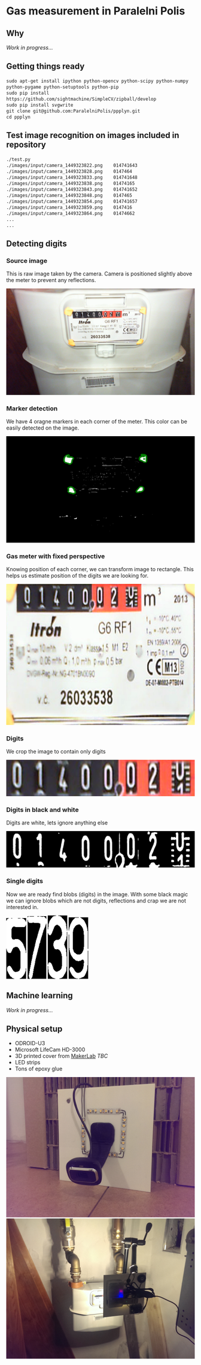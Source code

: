 # Gas measurement in Paralelni Polis

## Why

 *Work in progress...*

## Getting things ready
    sudo apt-get install ipython python-opencv python-scipy python-numpy python-pygame python-setuptools python-pip
    sudo pip install https://github.com/sightmachine/SimpleCV/zipball/develop
    sudo pip install svgwrite
    git clone git@github.com:ParalelniPolis/ppplyn.git
    cd ppplyn

## Test image recognition on images included in repository
    ./test.py
    ./images/input/camera_1449323822.png    014741643
    ./images/input/camera_1449323828.png    0147464
    ./images/input/camera_1449323833.png    014741648
    ./images/input/camera_1449323838.png    01474165
    ./images/input/camera_1449323843.png    014741652
    ./images/input/camera_1449323848.png    0147465
    ./images/input/camera_1449323854.png    014741657
    ./images/input/camera_1449323859.png    0147416
    ./images/input/camera_1449323864.png    01474662
    ...
    ...

## Detecting digits

### Source image
This is raw image taken by the camera. Camera is positioned slightly above the meter to prevent any reflections.

![Gas meter](docs/board7.png)

### Marker detection
We have 4 oragne markers in each corner of the meter. This color can be easily detected on the image.

![Gas meter with markers](docs/image_with_markers.png)

### Gas meter with fixed perspective
Knowing position of each corner, we can transform image to rectangle. This helps us estimate position of the digits we are looking for.

![Fixed perspective](docs/fixed_perspective.png)

### Digits
We crop the image to contain only digits

![Digits in color](docs/digits_area.png)

### Digits in black and white
Digits are white, lets ignore anything else

![Digits in black and white](docs/white_digits.png)

### Single digits
Now we are ready find blobs (digits) in the image. With some black magic we can ignore blobs which are not digits, reflections and crap we are not interested in.

![Digits 5](docs/5.png) ![Digit 7](docs/7.png) ![Digit 3](docs/3.png) ![Digit 9](docs/9.png)

## Machine learning
 *Work in progress...*

## Physical setup

* ODROID-U3
* Microsoft LifeCam HD-3000
* 3D printed cover from [MakerLab](http://makerslab.cz/) *TBC*
* LED strips
* Tons of epoxy glue

![Camera from the front side](docs/camera_front.jpg) ![Camera from the back side](docs/camera_back.jpg)